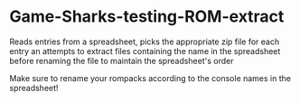 # Game-Sharks-testing-ROM-extract
Reads entries from a spreadsheet, picks the appropriate zip file for each entry an attempts to extract files containing the name in the spreadsheet before renaming the file to maintain the spreadsheet's order

Make sure to rename your rompacks according to the console names in the spreadsheet!
